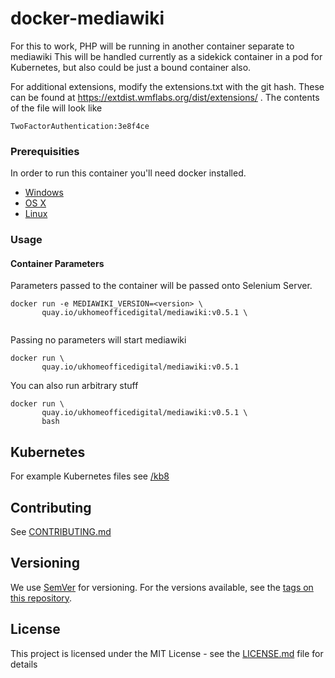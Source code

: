 # docker-mediawiki

For this to work, PHP will be running in another container separate to mediawiki
This will be handled currently as a sidekick container in a pod for Kubernetes, but also could be
just a bound container also.

For additional extensions, modify the extensions.txt with the git hash. These can be found at https://extdist.wmflabs.org/dist/extensions/ .
The contents of the file will look like

```
TwoFactorAuthentication:3e8f4ce
```
### Prerequisities


In order to run this container you'll need docker installed.

* [Windows](https://docs.docker.com/windows/started)
* [OS X](https://docs.docker.com/mac/started/)
* [Linux](https://docs.docker.com/linux/started/)

### Usage

#### Container Parameters

Parameters passed to the container will be passed onto Selenium Server.

```shell
docker run -e MEDIAWIKI_VERSION=<version> \
       quay.io/ukhomeofficedigital/mediawiki:v0.5.1 \
       
```

Passing no parameters will start mediawiki 

```shell
docker run \
       quay.io/ukhomeofficedigital/mediawiki:v0.5.1
```

You can also run arbitrary stuff

```shell
docker run \
       quay.io/ukhomeofficedigital/mediawiki:v0.5.1 \
       bash
```

## Kubernetes

For example Kubernetes files see [/kb8](/kb8)

## Contributing

See [CONTRIBUTING.md](CONTRIBUTING.md)

## Versioning

We use [SemVer](http://semver.org/) for versioning. For the versions available, see the
[tags on this repository][tags].

[tags]: https://github.com/UKHomeOffice/docker-mediawiki/tags

## License

This project is licensed under the MIT License - see the [LICENSE.md](LICENSE.md) file for details
